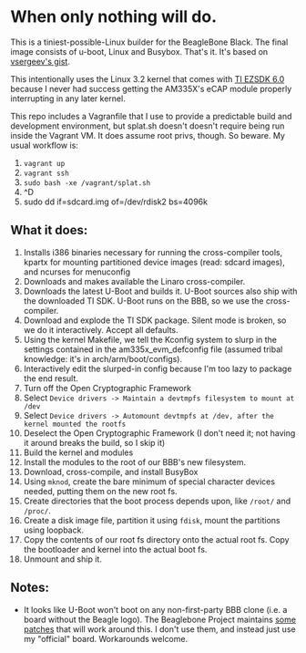 When only nothing will do.
==========================

This is a tiniest-possible-Linux builder for the BeagleBone Black. The final image consists of u-boot, Linux and Busybox. That's it. It's based on [vsergeev's gist](https://gist.github.com/vsergeev/2391575).

This intentionally uses the Linux 3.2 kernel that comes with [TI EZSDK 6.0](http://software-dl.ti.com/sitara_linux/esd/AM335xSDK/06_00_00_00/index_FDS.html) because I never had success getting the AM335X's eCAP module properly interrupting in any later kernel.

This repo includes a Vagranfile that I use to provide a predictable build and development environment, but splat.sh doesn't doesn't require being run inside the Vagrant VM. It does assume root privs, though. So beware. My usual workflow is:

1. `vagrant up`
2. `vagrant ssh`
3. `sudo bash -xe /vagrant/splat.sh`
4. ^D
5. sudo dd if=sdcard.img of=/dev/rdisk2 bs=4096k

What it does:
-------------

1. Installs i386 binaries necessary for running the cross-compiler tools, kpartx for mounting partitioned device images (read: sdcard images), and ncurses for menuconfig
1. Downloads and makes available the Linaro cross-compiler.
1. Downloads the latest U-Boot and builds it. U-Boot sources also ship with the downloaded TI SDK. U-Boot runs on the BBB, so we use the cross-compiler.
1. Download and explode the TI SDK package. Silent mode is broken, so we do it interactively. Accept all defaults.
1. Using the kernel Makefile, we tell the Kconfig system to slurp in the settings contained in the am335x_evm_defconfig file (assumed tribal knowledge: it's in arch/arm/boot/configs).
1. Interactively edit the slurped-in config because I'm too lazy to package the end result.
  1. Turn off the Open Cryptographic Framework
  1. Select `Device drivers -> Maintain a devtmpfs filesystem to mount at /dev`
  1. Select `Device drivers -> Automount devtmpfs at /dev, after the kernel mounted the rootfs`
  1. Deselect the Open Cryptographic Framework (I don't need it; not having it around breaks the build, so I skip it)
1. Build the kernel and modules
1. Install the modules to the root of our BBB's new filesystem.
1. Download, cross-compile, and install BusyBox
1. Using `mknod`, create the bare minimum of special character devices needed, putting them on the new root fs.
1. Create directories that the boot process depends upon, like `/root/` and `/proc/`.
1. Create a disk image file, partition it using `fdisk`, mount the partitions using loopback.
1. Copy the contents of our root fs directory onto the actual root fs. Copy the bootloader and kernel into the actual boot fs.
1. Unmount and ship it.

Notes:
------
* It looks like U-Boot won't boot on any non-first-party BBB clone (i.e. a board without the Beagle logo). The Beaglebone Project maintains [some patches](https://github.com/beagleboard/meta-beagleboard/tree/master/common-bsp/recipes-bsp/u-boot/u-boot-denx) that will work around this. I don't use them, and instead just use my "official" board. Workarounds welcome.
